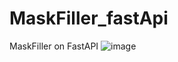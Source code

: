 # MaskFiller_fastApi
MaskFiller on FastAPI
![image](https://github.com/nebrosarth/MaskFiller_fastApi/assets/68643510/7e59668f-0686-4cb3-aa17-c599260fe284)

